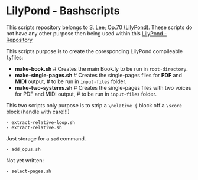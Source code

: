 # LilyPond - Bashscripts

This scripts repository belongs to [S. Lee; Op.70 (LilyPond)](https://github.com/nathanaelmeister/Lee-_Sebastian_-_Op.70_-_40_Easy_Etudes_for_Cello).
These scripts do not have any other purpose then being used within this [LilyPond - Repository](https://github.com/nathanaelmeister/Lee-_Sebastian_-_Op.70_-_40_Easy_Etudes_for_Cello)

This scripts purpose is to create the coresponding LilyPond compileable `ly`files:


- **make-book.sh**           # Creates the main Book.ly to be run in `root-directory`.
- **make-single-pages.sh**   # Creates the single-pages files for **PDF** and **MIDI** output,
                         # to be run in `input-files` folder.
- **make-two-systems.sh**    # Creates the single-pages files with two voices for PDF and MIDI output,
                         # to be run in `input-files` folder.

This two scripts only purpose is to strip a `\relative {` block off a `\score` block (handle with care!!!)

```
- extract-relative-loop.sh
- extract-relative.sh
```

Just storage for a `sed` command.

`- add_opus.sh`

Not yet written:

`- select-pages.sh`
